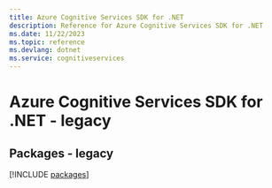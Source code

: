 ```yaml
---
title: Azure Cognitive Services SDK for .NET
description: Reference for Azure Cognitive Services SDK for .NET
ms.date: 11/22/2023
ms.topic: reference
ms.devlang: dotnet
ms.service: cognitiveservices
---
```

# Azure Cognitive Services SDK for .NET - legacy
## Packages - legacy
[!INCLUDE [packages](cognitive-services-index.md)]